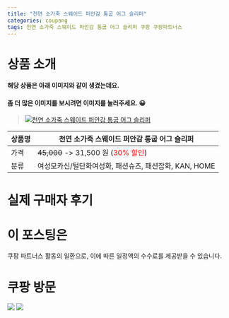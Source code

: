 ```yaml
---
title: "천연 소가죽 스웨이드 퍼안감 통굽 어그 슬리퍼"
categories: coupang
tags: 천연 소가죽 스웨이드 퍼안감 통굽 어그 슬리퍼 쿠팡 쿠팡파트너스
---
```

# 상품 소개
#### 해당 상품은 아래 이미지와 같이 생겼는데요. 
#### 좀 더 많은 이미지를 보시려면 이미지를 눌러주세요. 😀
> [![천연 소가죽 스웨이드 퍼안감 통굽 어그 슬리퍼](https://static.coupangcdn.com/image/affiliate/banner/041385527efc320c02eae420819d5a0f@2x.jpg)](https://coupa.ng/bO4nzE)

상품명 | 천연 소가죽 스웨이드 퍼안감 통굽 어그 슬리퍼
-------|-------
가격 | ~~45,000~~ -> 31,500 원 (<span style="color:red">30% 할인</span>)
분류 | 여성모카신/털단화여성화, 패션슈즈, 패션잡화, KAN, HOME

# 실제 구매자 후기

# 이 포스팅은
쿠팡 파트너스 활동의 일환으로, 이에 따른 일정액의 수수료를 제공받을 수 있습니다.

# 쿠팡 방문
[![](https://ads-partners.coupang.com/banners/404218?subId=&traceId=V0-301-bae0f72e5e59e45f-I404218&w=728&h=90)](https://coupa.ng/bOXH5d)
[![](https://ads-partners.coupang.com/banners/404240?subId=&traceId=V0-301-371ae01f4226dec2-I404240&w=728&h=90)](https://coupa.ng/bOXIeg)

